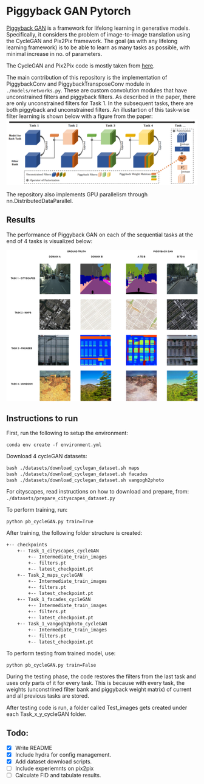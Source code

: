# Piggyback GAN Pytorch

[Piggyback GAN](https://www.sfu.ca/~mnawhal/projects/zhai_eccv20.pdf) is a framework for lifelong learning in generative models. Specifically, it considers the problem of image-to-image translation using the CycleGAN and Pix2Pix framework. The goal (as with any lifelong learning framework) is to be able to learn as many tasks as possible, with minimal increase in no. of parameters. 

The CycleGAN and Pix2Pix code is mostly taken from [here](https://github.com/junyanz/pytorch-CycleGAN-and-pix2pix). 

The main contribution of this repository is the implementation of PiggybackConv and PiggybackTransposeConv module in ```./models/networks.py```. These are custom convolution modules that have unconstrained filters and piggyback filters. As described in the paper, there are only unconstrained filters for Task 1. In the subsequent tasks, there are both piggyback and unconstrained filters. An illustartion of this task-wise filter learning is shown below with a figure from the paper: ![](./README_figures/pb_gan_pic.png)

The repository also implements GPU parallelism through nn.DistributedDataParallel. 

## Results
The performance of Piggyback GAN on each of the sequential tasks at the end of 4 tasks is visualized below: 

![](./README_figures/pb_gan_all_tasks.png)

## Instructions to run
First, run the following to setup the environment: 
```
conda env create -f environment.yml
```

Download 4 cycleGAN datasets:
```
bash ./datasets/download_cyclegan_dataset.sh maps
bash ./datasets/download_cyclegan_dataset.sh facades
bash ./datasets/download_cyclegan_dataset.sh vangogh2photo
```
For cityscapes, read instructions on how to download and prepare, from: ```./datasets/prepare_cityscapes_dataset.py```

To perform training, run: 
```
python pb_cycleGAN.py train=True
```

After training, the following folder structure is created: 
```
+-- checkpoints
    +-- Task_1_cityscapes_cycleGAN
        +-- Intermediate_train_images
        +-- filters.pt 
        +-- latest_checkpoint.pt
    +-- Task_2_maps_cycleGAN
        +-- Intermediate_train_images
        +-- filters.pt 
        +-- latest_checkpoint.pt
    +-- Task_1_facades_cycleGAN
        +-- Intermediate_train_images
        +-- filters.pt 
        +-- latest_checkpoint.pt
    +-- Task_1_vangogh2photo_cycleGAN
        +-- Intermediate_train_images
        +-- filters.pt 
        +-- latest_checkpoint.pt
```
To perform testing from trained model, use:
```
python pb_cycleGAN.py train=False
```

During the testing phase, the code restores the filters from the last task and uses only parts of it for every task. 
This is because with every task, the weights (unconstrined filter bank and piggyback weight matrix) of current and all previous
tasks are stored. 

After testing code is run, a folder called Test_images gets created under each Task_x_y_cycleGAN folder.

## Todo: 
- [x] Write README
- [x] Include hydra for config management. 
- [x] Add dataset download scripts.
- [ ] Include experiemnts on pix2pix
- [ ] Calculate FID and tabulate results.
